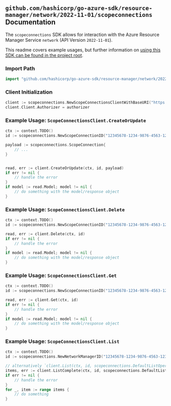 
## `github.com/hashicorp/go-azure-sdk/resource-manager/network/2022-11-01/scopeconnections` Documentation

The `scopeconnections` SDK allows for interaction with the Azure Resource Manager Service `network` (API Version `2022-11-01`).

This readme covers example usages, but further information on [using this SDK can be found in the project root](https://github.com/hashicorp/go-azure-sdk/tree/main/docs).

### Import Path

```go
import "github.com/hashicorp/go-azure-sdk/resource-manager/network/2022-11-01/scopeconnections"
```


### Client Initialization

```go
client := scopeconnections.NewScopeConnectionsClientWithBaseURI("https://management.azure.com")
client.Client.Authorizer = authorizer
```


### Example Usage: `ScopeConnectionsClient.CreateOrUpdate`

```go
ctx := context.TODO()
id := scopeconnections.NewScopeConnectionID("12345678-1234-9876-4563-123456789012", "example-resource-group", "networkManagerValue", "scopeConnectionValue")

payload := scopeconnections.ScopeConnection{
	// ...
}


read, err := client.CreateOrUpdate(ctx, id, payload)
if err != nil {
	// handle the error
}
if model := read.Model; model != nil {
	// do something with the model/response object
}
```


### Example Usage: `ScopeConnectionsClient.Delete`

```go
ctx := context.TODO()
id := scopeconnections.NewScopeConnectionID("12345678-1234-9876-4563-123456789012", "example-resource-group", "networkManagerValue", "scopeConnectionValue")

read, err := client.Delete(ctx, id)
if err != nil {
	// handle the error
}
if model := read.Model; model != nil {
	// do something with the model/response object
}
```


### Example Usage: `ScopeConnectionsClient.Get`

```go
ctx := context.TODO()
id := scopeconnections.NewScopeConnectionID("12345678-1234-9876-4563-123456789012", "example-resource-group", "networkManagerValue", "scopeConnectionValue")

read, err := client.Get(ctx, id)
if err != nil {
	// handle the error
}
if model := read.Model; model != nil {
	// do something with the model/response object
}
```


### Example Usage: `ScopeConnectionsClient.List`

```go
ctx := context.TODO()
id := scopeconnections.NewNetworkManagerID("12345678-1234-9876-4563-123456789012", "example-resource-group", "networkManagerValue")

// alternatively `client.List(ctx, id, scopeconnections.DefaultListOperationOptions())` can be used to do batched pagination
items, err := client.ListComplete(ctx, id, scopeconnections.DefaultListOperationOptions())
if err != nil {
	// handle the error
}
for _, item := range items {
	// do something
}
```
